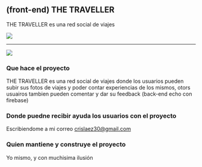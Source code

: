 ## (front-end) THE TRAVELLER

THE TRAVELLER es una red social de viajes

<img src="https://github.com/crislaez/ProjectoFinalGradoSuperior-React/blob/master/src/img/foto_proyecto.PNG" />
<hr>
<img src="https://github.com/crislaez/ProjectoFinalGradoSuperior-React/blob/master/src/img/foto_proyecto_2.PNG" />

### Que hace el proyecto

THE TRAVELLER es una red social de viajes donde los usuarios pueden subir sus fotos de viajes
y poder contar experiencias de los mismos, otors usuairos tambien pueden comentar y dar su feedback (back-end echo con firebase)
 
### Donde puedne recibir ayuda los usuarios con el proyecto
 
Escribiendome a mi correo crislaez30@gmail.com

### Quien mantiene y construye el proyecto

Yo mismo, y con muchisima ilusión
